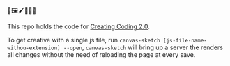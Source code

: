 🎨🖼️🖌️👩🏻‍🎨 

This repo holds the code for [Creating Coding 2.0](https://www.domestika.org/en/courses/3862-creative-coding-2-0-in-js-animation-sound-color/units/14951-skewing).

To get creative with a single js file, run `canvas-sketch [js-file-name-withou-extension] --open`, `canvas-sketch` will bring up a server the renders all changes without the need of reloading the page at every save.